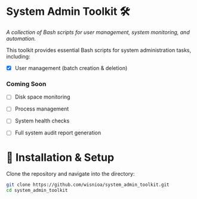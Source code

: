 # System Admin Toolkit 🛠️

*A collection of Bash scripts for user management, system monitoring, and automation.*

This toolkit provides essential Bash scripts for system administration tasks, including:
- [x] User management (batch creation & deletion)

### Coming Soon
- [ ] Disk space monitoring
- [ ] Process management
- [ ] System health checks
- [ ] Full system audit report generation


# 🔧 Installation & Setup

Clone the repository and navigate into the directory:

```bash
git clone https://github.com/wisnioa/system_admin_toolkit.git
cd system_admin_toolkit
```